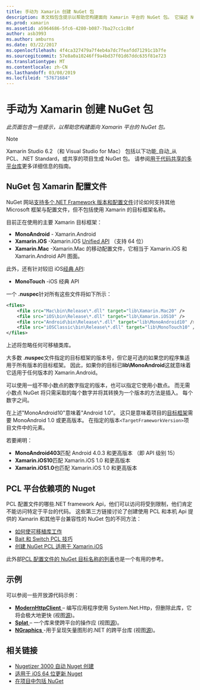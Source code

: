 ```yaml
---
title: 手动为 Xamarin 创建 NuGet 包
description: 本文档包含提示以帮助您构建面向 Xamarin 平台的 NuGet 包。 它描述 NuGet 包 Xamarin 配置文件，PCL Nuget 平台依赖项，并链接到各种开源的示例。
ms.prod: xamarin
ms.assetid: a5964686-5fc6-4280-b087-7ba27cc1c8bf
author: asb3993
ms.author: amburns
ms.date: 03/22/2017
ms.openlocfilehash: 4f4ca327479a7f4eb4a7dc7feafdd71291c1b7fe
ms.sourcegitcommit: 57e8a0a10246ff9a4bd37f01d67ddc635f81e723
ms.translationtype: MT
ms.contentlocale: zh-CN
ms.lasthandoff: 03/08/2019
ms.locfileid: "57671684"
---
```

# <a name="manually-creating-nuget-packages-for-xamarin"></a>手动为 Xamarin 创建 NuGet 包

_此页面包含一些提示，以帮助您构建面向 Xamarin 平台的 NuGet 包。_

> [!NOTE]
> Xamarin Studio 6.2 （和 Visual Studio for Mac） 包括以下功能_自动_从 PCL、.NET Standard，或共享的项目生成 NuGet 包。 请参阅[用于代码共享的多平台库](~/cross-platform/app-fundamentals/nuget-multiplatform-libraries/index.md)更多详细信息的指南。

## <a name="nuget-package-xamarin-profiles"></a>NuGet 包 Xamarin 配置文件

NuGet 网站[支持多个.NET Framework 版本和配置文件](https://docs.nuget.org/create/enforced-package-conventions)讨论如何支持其他 Microsoft 框架与配置文件，但不包括使用 Xamarin 的目标框架名称。

目前正在使用的主要 Xamarin 目标框架：

* **MonoAndroid** - Xamarin.Android
* **Xamarin.iOS** -Xamarin.iOS [Unified API](~/cross-platform/macios/unified/index.md) （支持 64 位）
* **Xamarin.Mac** -Xamarin.Mac 的移动配置文件，它相当于 Xamarin.iOS 和 Xamarin.Android API 图面。

此外，还有针对较旧 iOS[经典 API](~/cross-platform/macios/unified/index.md):

* **MonoTouch** -iOS 经典 API

一个 **.nuspec**针对所有这些文件将如下所示：

```xml
<files>
    <file src="Mac\bin\Release\*.dll" target="lib\Xamarin.Mac20" />
    <file src="iOS\bin\Release\*.dll" target="lib\Xamarin.iOS10" />
    <file src="Android\bin\Release\*.dll" target="lib\MonoAndroid10" />
    <file src="iOSClassic\bin\Release\*.dll" target="lib\MonoTouch10" />
</files>
```

上述将忽略任何可移植类库。

大多数 **.nuspec**文件指定的目标框架的版本号，但它是可选的如果您的程序集适用于所有版本的目标框架。 因此，如果你的目标已**lib\MonoAndroid**这就意味着它适用于任何版本的 Xamarin.Android。

可以使用一组不带小数点的数字指定的版本，也可以指定它使用小数点。 而无需小数点 NuGet 将只需采取的每个数字并将其转换为一个版本的方法是插入。 每个数字之间。

在上述"MonoAndroid10"意味着"Android 1.0"。 这只是意味着项目的[目标框架](~/android/app-fundamentals/android-api-levels.md)需要 MonoAndroid 1.0 或更高版本。 在指定的版本`<TargetFrameworkVersion>`项目文件中的元素。

若要阐明：

- **MonoAndroid403**匹配 Android 4.0.3 和更高版本 （即 API 级别 15）
- **Xamarin.iOS10**匹配 Xamarin.iOS 1.0 和更高版本
- **Xamarin.iOS1.0**也匹配 Xamarin.iOS 1.0 和更高版本

## <a name="pcl-nugets-with-platform-dependencies"></a>PCL 平台依赖项的 Nuget

PCL 配置文件的哪些.NET framework Api，他们可以访问将受到限制，他们肯定不能访问特定于平台的代码。 这些第三方链接讨论了创建使用 PCL 和本机 Api 提供的 Xamarin 和其他平台兼容性的 NuGet 包的不同方法：

- [如何使可移植库工作](http://blogs.msdn.com/b/dsplaisted/archive/2012/08/27/how-to-make-portable-class-libraries-work-for-you.aspx)
- [Bait 和 Switch PCL 技巧](http://log.paulbetts.org/the-bait-and-switch-pcl-trick/)
- [创建 NuGet PCL 适用于 Xamarin.iOS](http://www.jimbobbennett.io/creating-a-nuget-pcl-that-works-with-xamarin-ios/)

此外部[PCL 配置文件的 NuGet 目标名称的列表](http://embed.plnkr.co/03ck2dCtnJogBKHJ9EjY)也是一个有用的参考。

## <a name="examples"></a>示例

可以参阅一些开放源代码示例：

- [**ModernHttpClient** ](https://www.nuget.org/packages/modernhttpclient/) – 编写应用程序使用 System.Net.Http，但删除此库，它将会极大地更快 (视图[源](https://github.com/paulcbetts/ModernHttpClient))。
- [**Splat** ](https://www.nuget.org/packages/Splat/) – 一个库来使跨平台的操作应 (视图[源](https://github.com/paulcbetts/Splat))。
- [**NGraphics** ](https://www.nuget.org/packages/NGraphics/) -用于呈现矢量图形的.NET 的跨平台库 (视图[源](https://github.com/praeclarum/NGraphics/blob/master/NGraphics.nuspec))。

## <a name="related-links"></a>相关链接

- [Nugetizer 3000 自动 Nuget 创建](~/cross-platform/app-fundamentals/nuget-multiplatform-libraries/index.md)
- [适用于 iOS 64 位更新 Nuget](https://blog.xamarin.com/how-to-update-nuget-packages-for-64-bit/)
- [在项目中包括 NuGet](https://docs.microsoft.com/visualstudio/mac/nuget-walkthrough)
